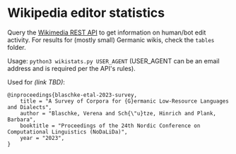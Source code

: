 # Wikipedia editor statistics

Query the [Wikimedia REST API](https://wikimedia.org/api/rest_v1/#/) to get information on human/bot edit activity.
For results for (mostly small) Germanic wikis, check the `tables` folder.

Usage: `python3 wikistats.py USER_AGENT` (USER_AGENT can be an email address and is required per the API's rules).

Used for *(link TBD)*:
```
@inproceedings{blaschke-etal-2023-survey,
    title = "A Survey of Corpora for {G}ermanic Low-Resource Languages and Dialects",
    author = "Blaschke, Verena and Sch{\"u}tze, Hinrich and Plank, Barbara",
    booktitle = "Proceedings of the 24th Nordic Conference on Computational Linguistics (NoDaLiDa)",
    year = "2023",
}
```
